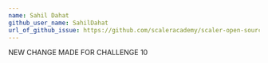 ```yaml
---
name: Sahil Dahat
github_user_name: SahilDahat
url_of_github_issue: https://github.com/scaleracademy/scaler-open-source-september-challenge/issues/257 
---
```


NEW CHANGE MADE FOR CHALLENGE 10